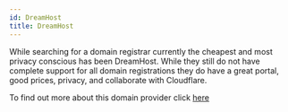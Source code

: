 ```yaml
---
id: DreamHost
title: DreamHost
---
```


While searching for a domain registrar currently the cheapest and most privacy conscious has been DreamHost. While they still do not have complete support for all domain registrations they do have a great portal, good prices, privacy, and collaborate with Cloudflare.

To find out more about this domain provider click [here](https://www.dreamhost.com/)
